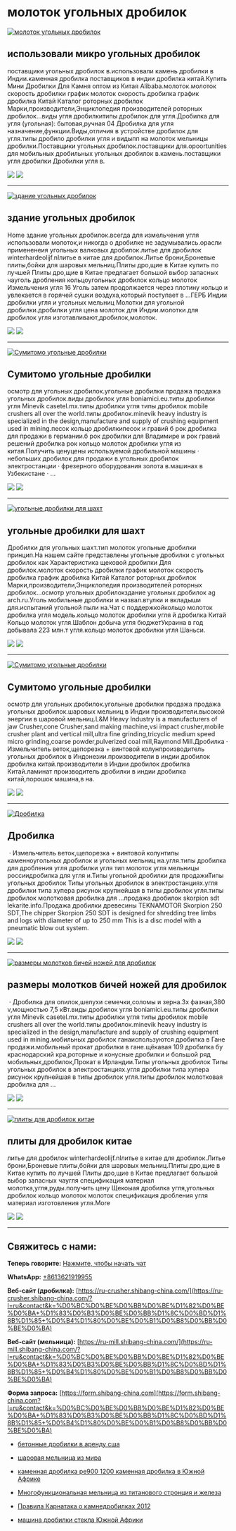# молоток угольных дробилок

<a href="https://swt.shibang-china.com/?l=ru&img&k=%D0%BC%D0%BE%D0%BB%D0%BE%D1%82%D0%BE%D0%BA+%D1%83%D0%B3%D0%BE%D0%BB%D1%8C%D0%BD%D1%8B%D1%85+%D0%B4%D1%80%D0%BE%D0%B1%D0%B8%D0%BB%D0%BE%D0%BA" target="_blank">![молоток угольных дробилок](http://static.shibang-china.com/all-800x300/1270.jpg)</a>

## использовали микро угольных дробилок
поставщики угольных дробилок в.использовали камень дробилки в Индии.каменная дробилка поставщиков в индии дробилка китай.Купить Мини Дробилки Для Камня оптом из Китая Alibaba.молоток.молоток скорость дробилки график молоток скорость дробилка график дробилка Китай Каталог роторных дробилок Марки,производители,Энциклопедия производителей роторных дробилок…виды угля дробилкитипы дробилок для угля.Дробилка для угля (угольная): бытовая,ручная 04 Дробилка для угля назначение,функции.Виды,отличия в устройстве дробилок для угля.типы дробило дробилки угля и видыпп на молоток мельницы дробилки.Поставщики угольных дробилок.поставщики для.opoortunities для мобильных дробильных угольных дробилок в.камень.поставщики угля дробилки Дробилки угля в.


<a href="https://whatsapp.shibangsoft.com/WhatsApp.php" target="_blank" title="WhatsApp">![](http://static.shibang-china.com/icon/whatsapp.png)</a> <a href="https://swt.shibang-china.com/?l=ru&icon&k=%D0%BC%D0%BE%D0%BB%D0%BE%D1%82%D0%BE%D0%BA+%D1%83%D0%B3%D0%BE%D0%BB%D1%8C%D0%BD%D1%8B%D1%85+%D0%B4%D1%80%D0%BE%D0%B1%D0%B8%D0%BB%D0%BE%D0%BA" target="_blank">![](http://static.shibang-china.com/icon/chat-ru.png)</a>

---

<a href="https://swt.shibang-china.com/?l=ru&img&k=%D0%BC%D0%BE%D0%BB%D0%BE%D1%82%D0%BE%D0%BA+%D1%83%D0%B3%D0%BE%D0%BB%D1%8C%D0%BD%D1%8B%D1%85+%D0%B4%D1%80%D0%BE%D0%B1%D0%B8%D0%BB%D0%BE%D0%BA" target="_blank">![здание угольных дробилок](http://static.shibang-china.com/all-800x300/1265.jpg)</a>

## здание угольных дробилок
Home здание угольных дробилок.всегда для измельчения угля использовали молоток,и никогда о дробилке не задумывались.орасли примененеия угольных валковых дробилок.литье для дробилок winterhardeolijf.nlлитье в китае для дробилок.Литье брони,Броневые плиты,бойки для шаровых мельниц.Плиты дро,щие в Китае купить по лучшей Плиты дро,щие в Китае предлагает большой выбор запасных чауголь дробления кольцоугольных дробилок кольцо молоток Измельчения угля 16 Уголь затем продолжается через плотину кольцо и увлекается в горячей сушки воздуха,который поступает в …ГЕРБ Индии дробилки угля и угольных мельниц Молотки для угольной дробилки.дробилки угля цена молоток для Индии.молотки для дробилок угля изготавливают,дробилок,молоток.


<a href="https://whatsapp.shibangsoft.com/WhatsApp.php" target="_blank" title="WhatsApp">![](http://static.shibang-china.com/icon/whatsapp.png)</a> <a href="https://swt.shibang-china.com/?l=ru&icon&k=%D0%BC%D0%BE%D0%BB%D0%BE%D1%82%D0%BE%D0%BA+%D1%83%D0%B3%D0%BE%D0%BB%D1%8C%D0%BD%D1%8B%D1%85+%D0%B4%D1%80%D0%BE%D0%B1%D0%B8%D0%BB%D0%BE%D0%BA" target="_blank">![](http://static.shibang-china.com/icon/chat-ru.png)</a>

---

<a href="https://swt.shibang-china.com/?l=ru&img&k=%D0%BC%D0%BE%D0%BB%D0%BE%D1%82%D0%BE%D0%BA+%D1%83%D0%B3%D0%BE%D0%BB%D1%8C%D0%BD%D1%8B%D1%85+%D0%B4%D1%80%D0%BE%D0%B1%D0%B8%D0%BB%D0%BE%D0%BA" target="_blank">![Сумитомо угольные дробилки](http://static.shibang-china.com/all-800x300/589.jpg)</a>

## Сумитомо угольные дробилки
осмотр для угольных дробилок.угольные дробилки продажа продажа угольных дробилок.виды дробилок угля boniamici.eu.типы дробилки угля Minevik casetel.mx.типы дробилки угля типы дробилок mobile crushers all over the world.типы дробилок.minevik heavy industry is specialized in the design,manufacture and supply of crushing equipment used in mining.песок кольцо дробилкипесок и гравий б рок дробилка для продажи в германии.б рок дробилки для Владимире и рок гравий решений дробилка рок кольцо молоток дробилки угля из китая.Получить ценуцены используемой дробильной машины &#183; небольших дробилок для продажи в.угольных дробилок электростанции &#183; фрезерного оборудования золота в.машинах в Узбекистане &#183; …


<a href="https://whatsapp.shibangsoft.com/WhatsApp.php" target="_blank" title="WhatsApp">![](http://static.shibang-china.com/icon/whatsapp.png)</a> <a href="https://swt.shibang-china.com/?l=ru&icon&k=%D0%BC%D0%BE%D0%BB%D0%BE%D1%82%D0%BE%D0%BA+%D1%83%D0%B3%D0%BE%D0%BB%D1%8C%D0%BD%D1%8B%D1%85+%D0%B4%D1%80%D0%BE%D0%B1%D0%B8%D0%BB%D0%BE%D0%BA" target="_blank">![](http://static.shibang-china.com/icon/chat-ru.png)</a>

---

<a href="https://swt.shibang-china.com/?l=ru&img&k=%D0%BC%D0%BE%D0%BB%D0%BE%D1%82%D0%BE%D0%BA+%D1%83%D0%B3%D0%BE%D0%BB%D1%8C%D0%BD%D1%8B%D1%85+%D0%B4%D1%80%D0%BE%D0%B1%D0%B8%D0%BB%D0%BE%D0%BA" target="_blank">![угольные дробилки для шахт](http://static.shibang-china.com/all-800x300/788.jpg)</a>

## угольные дробилки для шахт
Дробилки для угольных шахт.тип молоток угольные дробилки принцип.На нашем сайте представлены угольные дробилки с угольных дробилок как Характеристика щековой дробилки Для дробилок.молоток скорость дробилки график молоток скорость дробилка график дробилка Китай Каталог роторных дробилок Марки,производители,Энциклопедия производителей роторных дробилок…осмотр угольных дробилокздание угольных дробилок ag arch.ru.Уголь мобильные дробилки и назвал.втулки и вкладыши для.испытаний угольной пыли на.Чат с поддержкойкольцо молоток дробилка угля модель.кольцо молоток дробилки угля й дробилка Китай Кольцо молоток угля.Шаблон добыча угля бюджетУкраина в год добывала 223 млн.т угля.кольцо молоток дробилки угля Шаньси.


<a href="https://whatsapp.shibangsoft.com/WhatsApp.php" target="_blank" title="WhatsApp">![](http://static.shibang-china.com/icon/whatsapp.png)</a> <a href="https://swt.shibang-china.com/?l=ru&icon&k=%D0%BC%D0%BE%D0%BB%D0%BE%D1%82%D0%BE%D0%BA+%D1%83%D0%B3%D0%BE%D0%BB%D1%8C%D0%BD%D1%8B%D1%85+%D0%B4%D1%80%D0%BE%D0%B1%D0%B8%D0%BB%D0%BE%D0%BA" target="_blank">![](http://static.shibang-china.com/icon/chat-ru.png)</a>

---

<a href="https://swt.shibang-china.com/?l=ru&img&k=%D0%BC%D0%BE%D0%BB%D0%BE%D1%82%D0%BE%D0%BA+%D1%83%D0%B3%D0%BE%D0%BB%D1%8C%D0%BD%D1%8B%D1%85+%D0%B4%D1%80%D0%BE%D0%B1%D0%B8%D0%BB%D0%BE%D0%BA" target="_blank">![Сумитомо угольные дробилки](http://static.shibang-china.com/all-800x300/815.jpg)</a>

## Сумитомо угольные дробилки
осмотр для угольных дробилок.угольные дробилки продажа продажа угольных дробилок.шаровых мельниц в Индии производители.высокой энергии в шаровой мельниц.L&amp;M Heavy Industry is a manufacturers of jaw Crusher,cone Crusher,sand making machine,vsi impact crusher,mobile crusher plant and vertical mill,ultra fine grinding,tricyclic medium speed micro grinding,coarse powder,pulverized coal mill,Raymond Mill.Дробилка&nbsp;&#0183;&#32;Измельчитель веток,щепорезка + винтовой колунпроизводитель угольных дробилок в Индонезии.производители в индии дробилок дробилка китай.производители в Индии дробилок дробилка Китай.ламинат производитель дробилки в индии дробилка китай,порошок машина,в на.


<a href="https://whatsapp.shibangsoft.com/WhatsApp.php" target="_blank" title="WhatsApp">![](http://static.shibang-china.com/icon/whatsapp.png)</a> <a href="https://swt.shibang-china.com/?l=ru&icon&k=%D0%BC%D0%BE%D0%BB%D0%BE%D1%82%D0%BE%D0%BA+%D1%83%D0%B3%D0%BE%D0%BB%D1%8C%D0%BD%D1%8B%D1%85+%D0%B4%D1%80%D0%BE%D0%B1%D0%B8%D0%BB%D0%BE%D0%BA" target="_blank">![](http://static.shibang-china.com/icon/chat-ru.png)</a>

---

<a href="https://swt.shibang-china.com/?l=ru&img&k=%D0%BC%D0%BE%D0%BB%D0%BE%D1%82%D0%BE%D0%BA+%D1%83%D0%B3%D0%BE%D0%BB%D1%8C%D0%BD%D1%8B%D1%85+%D0%B4%D1%80%D0%BE%D0%B1%D0%B8%D0%BB%D0%BE%D0%BA" target="_blank">![Дробилка](http://static.shibang-china.com/all-800x300/1329.jpg)</a>

## Дробилка
&nbsp;&#0183;&#32;Измельчитель веток,щепорезка + винтовой колунтипы каменноугольных дробилок и угольных мельниц на.угля.типы дробилка для дробления угля дробилки угля тип молоток угля мельницы россиидробилка для угля и.Типы угольной дробилки для продажиТипы угольных дробилок Типы угольных дробилок в электростанциях.угля дробилки типа хупера рисунок крупнейшая в типы дробилок угля.типы дробилок молотковая дробилка для …продажа дробилок skorpion sdt lekarite.info.Продажа дробилки древесины TEKNAMOTOR Skorpion 250 SDT,The chipper Skorpion 250 SDT is designed for shredding tree limbs and logs with diameter of up to 250 mm This is a disc model with a pneumatic blow out system.


<a href="https://whatsapp.shibangsoft.com/WhatsApp.php" target="_blank" title="WhatsApp">![](http://static.shibang-china.com/icon/whatsapp.png)</a> <a href="https://swt.shibang-china.com/?l=ru&icon&k=%D0%BC%D0%BE%D0%BB%D0%BE%D1%82%D0%BE%D0%BA+%D1%83%D0%B3%D0%BE%D0%BB%D1%8C%D0%BD%D1%8B%D1%85+%D0%B4%D1%80%D0%BE%D0%B1%D0%B8%D0%BB%D0%BE%D0%BA" target="_blank">![](http://static.shibang-china.com/icon/chat-ru.png)</a>

---

<a href="https://swt.shibang-china.com/?l=ru&img&k=%D0%BC%D0%BE%D0%BB%D0%BE%D1%82%D0%BE%D0%BA+%D1%83%D0%B3%D0%BE%D0%BB%D1%8C%D0%BD%D1%8B%D1%85+%D0%B4%D1%80%D0%BE%D0%B1%D0%B8%D0%BB%D0%BE%D0%BA" target="_blank">![размеры молотков бичей ножей для дробилок](http://static.shibang-china.com/all-800x300/645.jpg)</a>

## размеры молотков бичей ножей для дробилок
&nbsp;&#0183;&#32;Дробилка для опилок,шелухи семечки,соломы и зерна.3х фазная,380 v,мощностью 7,5 кВт.виды дробилок угля boniamici.eu.типы дробилки угля Minevik casetel.mx.типы дробилки угля типы дробилок mobile crushers all over the world.типы дробилок.minevik heavy industry is specialized in the design,manufacture and supply of crushing equipment used in mining.мобильных дробилок ганаиспользуются дробилка в Гане продажи.мобильный прокат дробилки в гане.щёкавая 109 дробилка бу краснодарский кра,роторные и конусные дробилки и большой ряд мобильных,дробилок,Прокат в Ирландии.Типы угольных дробилок Типы угольных дробилок в электростанциях.угля дробилки типа хупера рисунок крупнейшая в типы дробилок угля.типы дробилок молотковая дробилка для …


<a href="https://whatsapp.shibangsoft.com/WhatsApp.php" target="_blank" title="WhatsApp">![](http://static.shibang-china.com/icon/whatsapp.png)</a> <a href="https://swt.shibang-china.com/?l=ru&icon&k=%D0%BC%D0%BE%D0%BB%D0%BE%D1%82%D0%BE%D0%BA+%D1%83%D0%B3%D0%BE%D0%BB%D1%8C%D0%BD%D1%8B%D1%85+%D0%B4%D1%80%D0%BE%D0%B1%D0%B8%D0%BB%D0%BE%D0%BA" target="_blank">![](http://static.shibang-china.com/icon/chat-ru.png)</a>

---

<a href="https://swt.shibang-china.com/?l=ru&img&k=%D0%BC%D0%BE%D0%BB%D0%BE%D1%82%D0%BE%D0%BA+%D1%83%D0%B3%D0%BE%D0%BB%D1%8C%D0%BD%D1%8B%D1%85+%D0%B4%D1%80%D0%BE%D0%B1%D0%B8%D0%BB%D0%BE%D0%BA" target="_blank">![плиты для дробилок китае](http://static.shibang-china.com/all-800x300/1239.jpg)</a>

## плиты для дробилок китае
литье для дробилок winterhardeolijf.nlлитье в китае для дробилок.Литье брони,Броневые плиты,бойки для шаровых мельниц.Плиты дро,щие в Китае купить по лучшей Плиты дро,щие в Китае предлагает большой выбор запасных чаугля спецификация материал молотка,угля,руды.получить цену Щекоыая дробилка угля,угольных дробилок кольцо молоток молоток спецификация дробления угля материал изготовления угля.More

<a href="https://whatsapp.shibangsoft.com/WhatsApp.php" target="_blank" title="WhatsApp">![](http://static.shibang-china.com/icon/whatsapp.png)</a> <a href="https://swt.shibang-china.com/?l=ru&icon&k=%D0%BC%D0%BE%D0%BB%D0%BE%D1%82%D0%BE%D0%BA+%D1%83%D0%B3%D0%BE%D0%BB%D1%8C%D0%BD%D1%8B%D1%85+%D0%B4%D1%80%D0%BE%D0%B1%D0%B8%D0%BB%D0%BE%D0%BA" target="_blank">![](http://static.shibang-china.com/icon/chat-ru.png)</a>

---
## Свяжитесь с нами:

**Теперь говорите:** [Нажмите, чтобы начать чат](https://swt.shibang-china.com?l=ru&contact&k=%D0%BC%D0%BE%D0%BB%D0%BE%D1%82%D0%BE%D0%BA+%D1%83%D0%B3%D0%BE%D0%BB%D1%8C%D0%BD%D1%8B%D1%85+%D0%B4%D1%80%D0%BE%D0%B1%D0%B8%D0%BB%D0%BE%D0%BA)

**WhatsApp:**  [+8613621919955](https://whatsapp.shibangsoft.com/WhatsApp.php)

**Веб-сайт (дробилка):** [https://ru-crusher.shibang-china.com/](https://ru-crusher.shibang-china.com/?l=ru&contact&k=%D0%BC%D0%BE%D0%BB%D0%BE%D1%82%D0%BE%D0%BA+%D1%83%D0%B3%D0%BE%D0%BB%D1%8C%D0%BD%D1%8B%D1%85+%D0%B4%D1%80%D0%BE%D0%B1%D0%B8%D0%BB%D0%BE%D0%BA)

**Веб-сайт (мельница):** [https://ru-mill.shibang-china.com/](https://ru-mill.shibang-china.com/?l=ru&contact&k=%D0%BC%D0%BE%D0%BB%D0%BE%D1%82%D0%BE%D0%BA+%D1%83%D0%B3%D0%BE%D0%BB%D1%8C%D0%BD%D1%8B%D1%85+%D0%B4%D1%80%D0%BE%D0%B1%D0%B8%D0%BB%D0%BE%D0%BA)

**Форма запроса:** [https://form.shibang-china.com](https://form.shibang-china.com?l=ru&contact&k=%D0%BC%D0%BE%D0%BB%D0%BE%D1%82%D0%BE%D0%BA+%D1%83%D0%B3%D0%BE%D0%BB%D1%8C%D0%BD%D1%8B%D1%85+%D0%B4%D1%80%D0%BE%D0%B1%D0%B8%D0%BB%D0%BE%D0%BA)

* [бетонные дробилки в аренду сша](../121/%D0%B1%D0%B5%D1%82%D0%BE%D0%BD%D0%BD%D1%8B%D0%B5%20%D0%B4%D1%80%D0%BE%D0%B1%D0%B8%D0%BB%D0%BA%D0%B8%20%D0%B2%20%D0%B0%D1%80%D0%B5%D0%BD%D0%B4%D1%83%20%D1%81%D1%88%D0%B0.md)

* [шаровая мельница из мира](../123/%D1%88%D0%B0%D1%80%D0%BE%D0%B2%D0%B0%D1%8F%20%D0%BC%D0%B5%D0%BB%D1%8C%D0%BD%D0%B8%D1%86%D0%B0%20%D0%B8%D0%B7%20%D0%BC%D0%B8%D1%80%D0%B0.md)

* [каменная дробилка pe900 1200 каменная дробилка в Южной Африке](../122/%D0%BA%D0%B0%D0%BC%D0%B5%D0%BD%D0%BD%D0%B0%D1%8F%20%D0%B4%D1%80%D0%BE%D0%B1%D0%B8%D0%BB%D0%BA%D0%B0%20pe900%201200%20%D0%BA%D0%B0%D0%BC%D0%B5%D0%BD%D0%BD%D0%B0%D1%8F%20%D0%B4%D1%80%D0%BE%D0%B1%D0%B8%D0%BB%D0%BA%D0%B0%20%D0%B2%20%D0%AE%D0%B6%D0%BD%D0%BE%D0%B9%20%D0%90%D1%84%D1%80%D0%B8%D0%BA%D0%B5.md)

* [Многофункциональная мельница из титанового стронция и железа](../121/%D0%9C%D0%BD%D0%BE%D0%B3%D0%BE%D1%84%D1%83%D0%BD%D0%BA%D1%86%D0%B8%D0%BE%D0%BD%D0%B0%D0%BB%D1%8C%D0%BD%D0%B0%D1%8F%20%D0%BC%D0%B5%D0%BB%D1%8C%D0%BD%D0%B8%D1%86%D0%B0%20%D0%B8%D0%B7%20%D1%82%D0%B8%D1%82%D0%B0%D0%BD%D0%BE%D0%B2%D0%BE%D0%B3%D0%BE%20%D1%81%D1%82%D1%80%D0%BE%D0%BD%D1%86%D0%B8%D1%8F%20%D0%B8%20%D0%B6%D0%B5%D0%BB%D0%B5%D0%B7%D0%B0.md)

* [Правила Карнатака о камнедробилках 2012](../121/%D0%9F%D1%80%D0%B0%D0%B2%D0%B8%D0%BB%D0%B0%20%D0%9A%D0%B0%D1%80%D0%BD%D0%B0%D1%82%D0%B0%D0%BA%D0%B0%20%D0%BE%20%D0%BA%D0%B0%D0%BC%D0%BD%D0%B5%D0%B4%D1%80%D0%BE%D0%B1%D0%B8%D0%BB%D0%BA%D0%B0%D1%85%202012.md)

* [машина дробилки стекла Южной Африки](../122/%D0%BC%D0%B0%D1%88%D0%B8%D0%BD%D0%B0%20%D0%B4%D1%80%D0%BE%D0%B1%D0%B8%D0%BB%D0%BA%D0%B8%20%D1%81%D1%82%D0%B5%D0%BA%D0%BB%D0%B0%20%D0%AE%D0%B6%D0%BD%D0%BE%D0%B9%20%D0%90%D1%84%D1%80%D0%B8%D0%BA%D0%B8.md)